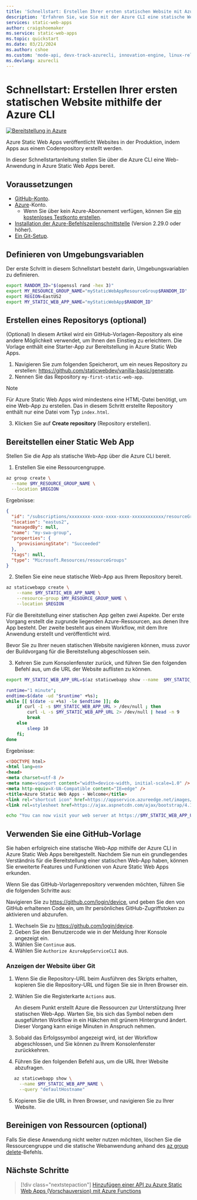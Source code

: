```yaml
---
title: 'Schnellstart: Erstellen Ihrer ersten statischen Website mit Azure Static Web Apps und der CLI'
description: 'Erfahren Sie, wie Sie mit der Azure CLI eine statische Website für Azure Static Web Apps bereitstellen via a guided deployment.'
services: static-web-apps
author: craigshoemaker
ms.service: static-web-apps
ms.topic: quickstart
ms.date: 03/21/2024
ms.author: cshoe
ms.custom: 'mode-api, devx-track-azurecli, innovation-engine, linux-related-content'
ms.devlang: azurecli
---
```


# Schnellstart: Erstellen Ihrer ersten statischen Website mithilfe der Azure CLI

[![Bereitstellung in Azure](https://aka.ms/deploytoazurebutton)](https://go.microsoft.com/fwlink/?linkid=2262845)

Azure Static Web Apps veröffentlicht Websites in der Produktion, indem Apps aus einem Coderepository erstellt werden.

In dieser Schnellstartanleitung stellen Sie über die Azure CLI eine Web-Anwendung in Azure Static Web Apps bereit.

## Voraussetzungen

- [GitHub-Konto](https://github.com).
- [Azure](https://portal.azure.com)-Konto.
  - Wenn Sie über kein Azure-Abonnement verfügen, können Sie [ein kostenloses Testkonto erstellen](https://azure.microsoft.com/free).
- [Installation der Azure-Befehlszeilenschnittstelle](/cli/azure/install-azure-cli) (Version 2.29.0 oder höher).
- [Ein Git-Setup](https://www.git-scm.com/downloads). 

## Definieren von Umgebungsvariablen

Der erste Schritt in diesem Schnellstart besteht darin, Umgebungsvariablen zu definieren.

```bash
export RANDOM_ID="$(openssl rand -hex 3)"
export MY_RESOURCE_GROUP_NAME="myStaticWebAppResourceGroup$RANDOM_ID"
export REGION=EastUS2
export MY_STATIC_WEB_APP_NAME="myStaticWebApp$RANDOM_ID"
```

## Erstellen eines Repositorys (optional)

(Optional) In diesem Artikel wird ein GitHub-Vorlagen-Repository als eine andere Möglichkeit verwendet, um Ihnen den Einstieg zu erleichtern. Die Vorlage enthält eine Starter-App zur Bereitstellung in Azure Static Web Apps.

1. Navigieren Sie zum folgenden Speicherort, um ein neues Repository zu erstellen: https://github.com/staticwebdev/vanilla-basic/generate.
2. Nennen Sie das Repository `my-first-static-web-app`.

> [!NOTE]
> Für Azure Static Web Apps wird mindestens eine HTML-Datei benötigt, um eine Web-App zu erstellen. Das in diesem Schritt erstellte Repository enthält nur eine Datei vom Typ `index.html`.

3. Klicken Sie auf **Create repository** (Repository erstellen).

## Bereitstellen einer Static Web App

Stellen Sie die App als statische Web-App über die Azure CLI bereit.

1. Erstellen Sie eine Ressourcengruppe.

```bash
az group create \
  --name $MY_RESOURCE_GROUP_NAME \
  --location $REGION
```

Ergebnisse:
<!-- expected_similarity=0.3 -->
```json
{
  "id": "/subscriptions/xxxxxxxx-xxxx-xxxx-xxxx-xxxxxxxxxxxx/resourceGroups/my-swa-group",
  "location": "eastus2",
  "managedBy": null,
  "name": "my-swa-group",
  "properties": {
    "provisioningState": "Succeeded"
  },
  "tags": null,
  "type": "Microsoft.Resources/resourceGroups"
}
```

2. Stellen Sie eine neue statische Web-App aus Ihrem Repository bereit.

```bash
az staticwebapp create \
    --name $MY_STATIC_WEB_APP_NAME \
    --resource-group $MY_RESOURCE_GROUP_NAME \
    --location $REGION 
```

Für die Bereitstellung einer statischen App gelten zwei Aspekte. Der erste Vorgang erstellt die zugrunde liegenden Azure-Ressourcen, aus denen Ihre App besteht. Der zweite besteht aus einem Workflow, mit dem Ihre Anwendung erstellt und veröffentlicht wird.

Bevor Sie zu Ihrer neuen statischen Website navigieren können, muss zuvor der Buildvorgang für die Bereitstellung abgeschlossen sein.

3. Kehren Sie zum Konsolenfenster zurück, und führen Sie den folgenden Befehl aus, um die URL der Website auflisten zu können.

```bash
export MY_STATIC_WEB_APP_URL=$(az staticwebapp show --name  $MY_STATIC_WEB_APP_NAME --resource-group $MY_RESOURCE_GROUP_NAME --query "defaultHostname" -o tsv)
```

```bash
runtime="1 minute";
endtime=$(date -ud "$runtime" +%s);
while [[ $(date -u +%s) -le $endtime ]]; do
    if curl -I -s $MY_STATIC_WEB_APP_URL > /dev/null ; then 
        curl -L -s $MY_STATIC_WEB_APP_URL 2> /dev/null | head -n 9
        break
    else 
        sleep 10
    fi;
done
```

Ergebnisse:
<!-- expected_similarity=0.3 -->
```HTML
<!DOCTYPE html>
<html lang=en>
<head>
<meta charset=utf-8 />
<meta name=viewport content="width=device-width, initial-scale=1.0" />
<meta http-equiv=X-UA-Compatible content="IE=edge" />
<title>Azure Static Web Apps - Welcome</title>
<link rel="shortcut icon" href=https://appservice.azureedge.net/images/static-apps/v3/favicon.svg type=image/x-icon />
<link rel=stylesheet href=https://ajax.aspnetcdn.com/ajax/bootstrap/4.1.1/css/bootstrap.min.css crossorigin=anonymous />
```

```bash
echo "You can now visit your web server at https://$MY_STATIC_WEB_APP_URL"
```

## Verwenden Sie eine GitHub-Vorlage

Sie haben erfolgreich eine statische Web-App mithilfe der Azure CLI in Azure Static Web Apps bereitgestellt. Nachdem Sie nun ein grundlegendes Verständnis für die Bereitstellung einer statischen Web-App haben, können Sie erweiterte Features und Funktionen von Azure Static Web Apps erkunden.

Wenn Sie das GitHub-Vorlagenrepository verwenden möchten, führen Sie die folgenden Schritte aus:

Navigieren Sie zu https://github.com/login/device, und geben Sie den von GitHub erhaltenen Code ein, um Ihr persönliches GitHub-Zugriffstoken zu aktivieren und abzurufen.

1. Wechseln Sie zu https://github.com/login/device.
2. Geben Sie den Benutzercode wie in der Meldung Ihrer Konsole angezeigt ein.
3. Wählen Sie `Continue` aus.
4. Wählen Sie `Authorize AzureAppServiceCLI` aus.

### Anzeigen der Website über Git

1. Wenn Sie die Repository-URL beim Ausführen des Skripts erhalten, kopieren Sie die Repository-URL und fügen Sie sie in Ihren Browser ein.
2. Wählen Sie die Registerkarte `Actions` aus.

   An diesem Punkt erstellt Azure die Ressourcen zur Unterstützung Ihrer statischen Web-App. Warten Sie, bis sich das Symbol neben dem ausgeführten Workflow in ein Häkchen mit grünem Hintergrund ändert. Dieser Vorgang kann einige Minuten in Anspruch nehmen.

3. Sobald das Erfolgssymbol angezeigt wird, ist der Workflow abgeschlossen, und Sie können zu Ihrem Konsolenfenster zurückkehren.
4. Führen Sie den folgenden Befehl aus, um die URL Ihrer Website abzufragen.
```bash
   az staticwebapp show \
     --name $MY_STATIC_WEB_APP_NAME \
     --query "defaultHostname"
```
5. Kopieren Sie die URL in Ihren Browser, und navigieren Sie zu Ihrer Website.

## Bereinigen von Ressourcen (optional)

Falls Sie diese Anwendung nicht weiter nutzen möchten, löschen Sie die Ressourcengruppe und die statische Webanwendung anhand des [az group delete](/cli/azure/group#az-group-delete)-Befehls.

## Nächste Schritte

> [!div class="nextstepaction"]
> [Hinzufügen einer API zu Azure Static Web Apps (Vorschauversion) mit Azure Functions](add-api.md)
